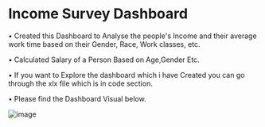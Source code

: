 # Income Survey Dashboard

• Created this Dashboard to Analyse the people's Income and their average work time based on their 
 Gender, Race, Work classes, etc.
 
• Calculated Salary of a Person Based on Age,Gender Etc.

• If you want to Explore the dashboard which i have Created you can go through the xlx file which is in code section.

• Please find the Dashboard Visual below.

![image](https://user-images.githubusercontent.com/103169083/180513918-c54f851c-088b-4f74-99c0-fb08af3052d9.png)
